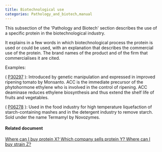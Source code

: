 ```yaml
---
title: Biotechnological use
categories: Pathology_and_biotech,manual
---
```


This subsection of the 'Pathology and Biotech' section describes the use of a specific protein in the biotechnological industry.

It explains in a few words in which biotechnological process the protein is used or could be used, with an explanation that describes the commercial use of the protein. The brand names of the product and of the firm that commercialises it are cited.

Examples:

( [P30297](https://www.uniprot.org/uniprotkb/p30297#pathology%5Fand%5Fbiotech) ): Introduced by genetic manipulation and expressed in improved ripening tomato by Monsanto. ACC is the immediate precursor of the phytohormone ethylene who is involved in the control of ripening. ACC deaminase reduces ethylene biosynthesis and thus extend the shelf life of fruits and vegetables.

( [P06278](https://www.uniprot.org/uniprotkb/p06278#pathology%5Fand%5Fbiotech) ): Used in the food industry for high temperature liquefaction of starch-containing mashes and in the detergent industry to remove starch. Sold under the name Termamyl by Novozymes.

#### Related document

[Where can I buy protein X? Which company sells protein Y? Where can I buy strain Z?](http://www.uniprot.org/help/where%5Fto%5Fbuy)
